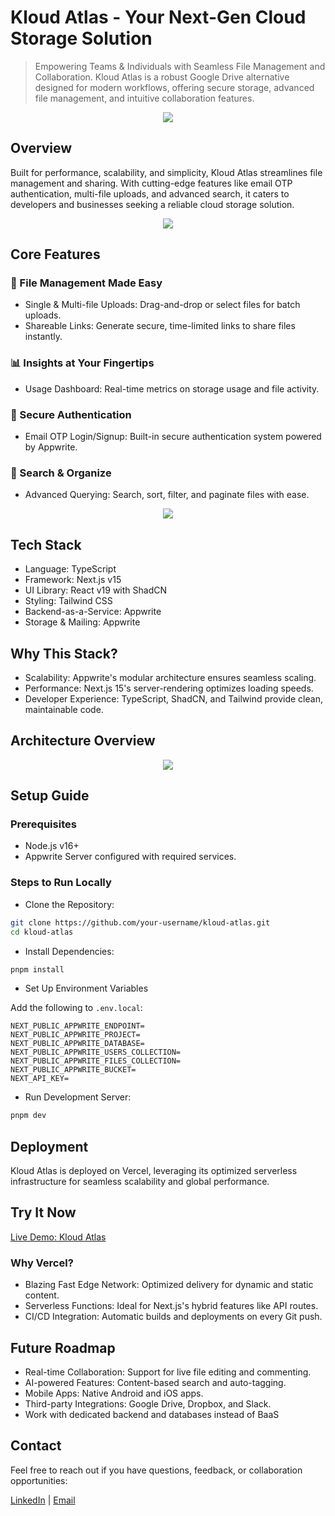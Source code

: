 # Kloud Atlas - Your Next-Gen Cloud Storage Solution

> Empowering Teams & Individuals with Seamless File Management and Collaboration.
> Kloud Atlas is a robust Google Drive alternative designed for modern workflows, offering secure storage, advanced file management, and intuitive collaboration features.

<center>
  <img src="https://github.com/khaledCSE/kloud-atlas/blob/main/public/docs/Kloud-Atlas-Cover.png?raw=true" />
</center>

## Overview

Built for performance, scalability, and simplicity, Kloud Atlas streamlines file management and sharing. With cutting-edge features like email OTP authentication, multi-file uploads, and advanced search, it caters to developers and businesses seeking a reliable cloud storage solution.

<center>
  <img src="https://github.com/khaledCSE/kloud-atlas/blob/main/public/docs/dashboard.png?raw=true" />
</center>

## Core Features

### 🚀 File Management Made Easy

- Single & Multi-file Uploads: Drag-and-drop or select files for batch uploads.
- Shareable Links: Generate secure, time-limited links to share files instantly.

### 📊 Insights at Your Fingertips

- Usage Dashboard: Real-time metrics on storage usage and file activity.

### 🔐 Secure Authentication

- Email OTP Login/Signup: Built-in secure authentication system powered by Appwrite.

### 🔎 Search & Organize

- Advanced Querying: Search, sort, filter, and paginate files with ease.

<center>
  <img src="https://github.com/khaledCSE/kloud-atlas/blob/main/public/docs/file-sharing.png?raw=true" />
</center>

## Tech Stack

- Language: TypeScript
- Framework: Next.js v15
- UI Library: React v19 with ShadCN
- Styling: Tailwind CSS
- Backend-as-a-Service: Appwrite
- Storage & Mailing: Appwrite

## Why This Stack?

- Scalability: Appwrite's modular architecture ensures seamless scaling.
- Performance: Next.js 15's server-rendering optimizes loading speeds.
- Developer Experience: TypeScript, ShadCN, and Tailwind provide clean, maintainable code.

## Architecture Overview

<center>
  <img src="https://github.com/khaledCSE/kloud-atlas/blob/main/public/docs/Kloud-Atlas-Arch-Diag.png?raw=true" />
</center>

## Setup Guide

### Prerequisites

- Node.js v16+
- Appwrite Server configured with required services.

### Steps to Run Locally

- Clone the Repository:

```bash
git clone https://github.com/your-username/kloud-atlas.git
cd kloud-atlas
```

- Install Dependencies:

```bash
pnpm install
```

- Set Up Environment Variables

Add the following to `.env.local`:

```env
NEXT_PUBLIC_APPWRITE_ENDPOINT=
NEXT_PUBLIC_APPWRITE_PROJECT=
NEXT_PUBLIC_APPWRITE_DATABASE=
NEXT_PUBLIC_APPWRITE_USERS_COLLECTION=
NEXT_PUBLIC_APPWRITE_FILES_COLLECTION=
NEXT_PUBLIC_APPWRITE_BUCKET=
NEXT_API_KEY=
```

- Run Development Server:

```bash
pnpm dev
```

## Deployment

Kloud Atlas is deployed on Vercel, leveraging its optimized serverless infrastructure for seamless scalability and global performance.

## Try It Now

[Live Demo: Kloud Atlas]()

### Why Vercel?

- Blazing Fast Edge Network: Optimized delivery for dynamic and static content.
- Serverless Functions: Ideal for Next.js's hybrid features like API routes.
- CI/CD Integration: Automatic builds and deployments on every Git push.

## Future Roadmap

- Real-time Collaboration: Support for live file editing and commenting.
- AI-powered Features: Content-based search and auto-tagging.
- Mobile Apps: Native Android and iOS apps.
- Third-party Integrations: Google Drive, Dropbox, and Slack.
- Work with dedicated backend and databases instead of BaaS

## Contact

Feel free to reach out if you have questions, feedback, or collaboration opportunities:

[LinkedIn](https://linkedin.com/in/khaledCSE10) | [Email](mailto:khaledcse30@gmail.com)
